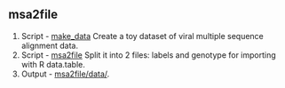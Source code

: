 ## msa2file
1. Script - [make_data](msa2file/src/make_data.sh) Create a toy dataset of viral multiple sequence alignment data.
2. Script - [msa2file](msa2file/src/msa2file.sh) Split it into 2 files: labels and genotype for importing with R data.table.
3. Output - [msa2file/data/](msa2file/data).
